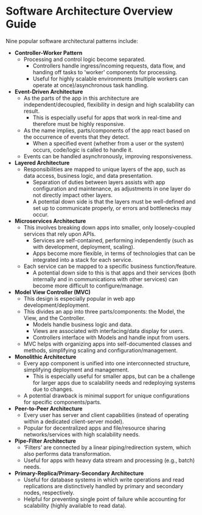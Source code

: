 # Software Architecture Overview Guide
Nine popular software architectural patterns include:
  
* **Controller-Worker Pattern**
  + Processing and control logic become separated.
    - Controllers handle ingress/incoming requests, data flow, and handing off tasks to 'worker' components for processing.
    - Useful for highly scalable environments (multiple workers can operate at once)/asynchronous task handling.
* **Event-Driven Architecture**
  + As the parts of the app in this architecture are independent/decoupled, flexibility in design and high scalability can result.
    - This is especially useful for apps that work in real-time and therefore must be highly responsive.
  + As the name implies, parts/components of the app react based on the occurrence of events that they detect.
    - When a specified event (whether from a user or the system) occurs, code/logic is called to handle it.
  + Events can be handled asynchronously, improving responsiveness. 
* **Layered Architecture**
  + Responsibilities are mapped to unique layers of the app, such as data access, business logic, and data presentation.
    - Separation of duties between layers assists with app configuration and maintenance, as adjustments in one layer do not directly impact other layers.
    - A potential down side is that the layers must be well-defined and set up to communicate properly, or errors and bottlenecks may occur.
* **Microservices Architecture**
  + This involves breaking down apps into smaller, only loosely-coupled services that rely upon APIs.
    - Services are self-contained, performing independently (such as with development, deployment, scaling).
    - Apps become more flexible, in terms of technologies that can be integrated into a stack for each service. 
  + Each service can be mapped to a specific business function/feature.
    - A potential down side to this is that apps and their services (both internally and in communications with other services) can become more difficult to configure/manage.
* **Model View Controller (MVC)**
  + This design is especially popular in web app development/deployment.
  + This divides an app into three parts/components: the Model, the View, and the Controller.
    - Models handle business logic and data.
    - Views are associated with interfacing/data display for users.
    - Controllers interface with Models and handle input from users.
  + MVC helps with organizing apps into self-documented classes and methods, simplifying scaling and configuration/management. 
* **Monolithic Architecture**
  + Every app component is unified into one interconnected structure, simplifying deployment and management.
    - This is especially useful for smaller apps, but can be a challenge for larger apps due to scalability needs and redeploying systems due to changes.
  + A potential drawback is minimal support for unique configurations for specific components/parts.
* **Peer-to-Peer Architecture**
  + Every user has server and client capabilities (instead of operating within a dedicated client-server model).
  + Popular for decentralized apps and file/resource sharing networks/services with high scalability needs.
* **Pipe-Filter Architecture**
  + ‘Filters’ are connected by a linear piping/redirection system, which also performs data transformation.
  + Useful for apps with heavy data stream and processing (e.g., batch) needs.
* **Primary-Replica/Primary-Secondary Architecture**
  + Useful for database systems in which write operations and read replications are distinctively handled by primary and secondary nodes, respectively.
  + Helpful for preventing single point of failure while accounting for scalability (highly available to read data).
